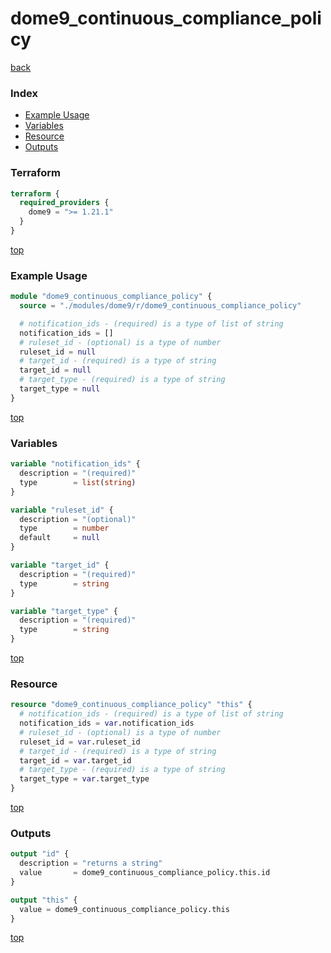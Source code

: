 # dome9_continuous_compliance_policy

[back](../dome9.md)

### Index

- [Example Usage](#example-usage)
- [Variables](#variables)
- [Resource](#resource)
- [Outputs](#outputs)

### Terraform

```terraform
terraform {
  required_providers {
    dome9 = ">= 1.21.1"
  }
}
```

[top](#index)

### Example Usage

```terraform
module "dome9_continuous_compliance_policy" {
  source = "./modules/dome9/r/dome9_continuous_compliance_policy"

  # notification_ids - (required) is a type of list of string
  notification_ids = []
  # ruleset_id - (optional) is a type of number
  ruleset_id = null
  # target_id - (required) is a type of string
  target_id = null
  # target_type - (required) is a type of string
  target_type = null
}
```

[top](#index)

### Variables

```terraform
variable "notification_ids" {
  description = "(required)"
  type        = list(string)
}

variable "ruleset_id" {
  description = "(optional)"
  type        = number
  default     = null
}

variable "target_id" {
  description = "(required)"
  type        = string
}

variable "target_type" {
  description = "(required)"
  type        = string
}
```

[top](#index)

### Resource

```terraform
resource "dome9_continuous_compliance_policy" "this" {
  # notification_ids - (required) is a type of list of string
  notification_ids = var.notification_ids
  # ruleset_id - (optional) is a type of number
  ruleset_id = var.ruleset_id
  # target_id - (required) is a type of string
  target_id = var.target_id
  # target_type - (required) is a type of string
  target_type = var.target_type
}
```

[top](#index)

### Outputs

```terraform
output "id" {
  description = "returns a string"
  value       = dome9_continuous_compliance_policy.this.id
}

output "this" {
  value = dome9_continuous_compliance_policy.this
}
```

[top](#index)